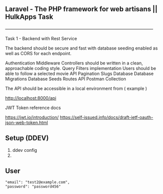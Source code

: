 ## Laravel - The PHP framework for web artisans || HulkApps Task

——————————————————————————————————

Task 1 - Backend with Rest Service

The backend should be secure and fast with database seeding enabled as well as CORS for each endpoint.

Authentication Middleware
Controllers should be written in a clean, approachable coding style.
Query Filters implementation
Users should be able to follow a selected movie
API Pagination
Slugs
Database
Database Migrations
Database Seeds
Routes
API Postman Collection

The API should be accessible in a local environment from ( example )

<http://localhost:8000/api>

JWT Token reference docs

<https://jwt.io/introduction/>
<https://self-issued.info/docs/draft-ietf-oauth-json-web-token.html>

## Setup (DDEV)
1. ddev config
2. 


## User

```
"email": "test2@example.com",
"password": "password456"
```



